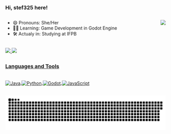 ### Hi, stef325 here!
##
<div>
  <a href="" target="_blank"><img align="right" src="https://img.shields.io/badge/Discord-7289DA?style=for-the-badge&logo=discord&logoColor=white" target="_blank"></a> 
</div>

- 😄 Pronouns: She/Her
- 👩‍💻 Learning: Game Development in Godot Engine
- 🛠 Actualy in: Studying at IFPB

##
<!-- Github Stats ------------------------------------------------------------------------------------------------------------- -->
<div>
  <a href="https://github.com/stef325">
  <img height="150em" src="https://github-readme-stats.vercel.app/api?username=stef325&title_color=2069d6&text_color=193d91&bg_color=0a0d12&hide_border=true&border_radius=0&show_icons=true"/>
  <img height="150em" src="https://github-readme-stats.vercel.app/api/top-langs/?username=stef325&layout=compact&langs_count=7&text_color=193d91&bg_color=0a0d12&hide_border=true&border_radius=0"/>
</div>
<!-- -------------------------------------------------------------------------------------------------------------------------- -->
  
##
  ### Languages and Tools
<!-- Laguages and tools icons ------------------------------------------------------------------------------------------------- -->
<div style="display: inline_block"><br>
  <img align="center" alt="Java" height="40" width="40" src="https://cdn.jsdelivr.net/gh/devicons/devicon/icons/java/java-original.svg">
  <img align="center" alt="Python" height="40" width="40" src="https://cdn.jsdelivr.net/gh/devicons/devicon/icons/python/python-original.svg">
  <img align="center" alt="Godot" height="40" width="40" src="https://cdn.jsdelivr.net/gh/devicons/devicon/icons/godot/godot-original.svg">
  <img align="center" alt="JavaScript" height="40" width="40" src="https://cdn.jsdelivr.net/gh/devicons/devicon/icons/javascript/javascript-original.svg">
 <!--
  <img align="right" alt="Rafa-yoda" src="https://cdn.discordapp.com/attachments/795358919417397249/825430589581688872/hi.gif">
  <link rel="stylesheet" href="https://cdn.jsdelivr.net/gh/devicons/devicon@v2.13.0/devicon.min.css"> -->
  
</div>
<!-- -------------------------------------------------------------------------------------------------------------------------- -->

  
  
##
![Snake animation](https://github.com/stef325/stef325/blob/output/github-contribution-grid-snake.svg)
